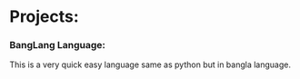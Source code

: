 # Projects:
### BangLang Language:
   This is a very quick easy language same as python but in bangla language.
